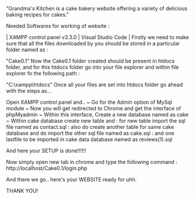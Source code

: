
"Grandma's Kitchen is a cake bakery website offering a variety of delicious baking recipes for cakes."

Needed Softwares for working of website :

 | XAMPP control panel v3.3.0
 | Visual Studio Code |
Firstly we need to make sure that all the files downloaded by you should be stored in a particular folder named as :

"Cake0.1"
Now the Cake0.1 folder created should be present in htdocs folder, and for this htdocs folder go into your file explorer and within file explorer fo the following path :

"C:\xampp\htdocs"
Once all your files are set into htdocs folder go ahead with the steps as...

Open XAMPP control panel and.. ~ Go for the Admin option of MySql module ~ Now you will get redirected to Chrome and get the interface of phpMyadmin ~ Within this interface, Create a new database named as cake ~ Within cake database create new table and : for new table import the sql file named as contact.sql : also do create another table for same cake database and do import the other sql file named as cake.sql : and one lastfile to be imported in cake data database named as reviews(1).sql

And here your SETUP is done!!!!!!

Now simply open new tab in chrome and type the following command : http://localhost/Cake0.1/login.php

And there we go.. here's your WEBSITE ready for uhh.

THANK YOU!
